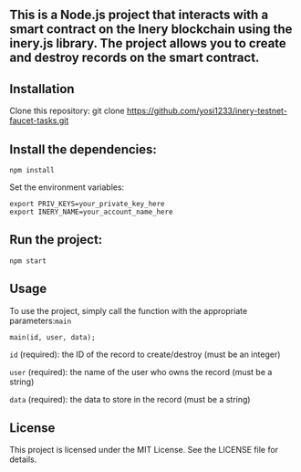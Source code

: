 ## This is a Node.js project that interacts with a smart contract on the Inery blockchain using the inery.js library. The project allows you to create and destroy records on the smart contract.

## Installation
Clone this repository: git clone https://github.com/yosi1233/inery-testnet-faucet-tasks.git
## Install the dependencies:
```
npm install
```
Set the environment variables:
```
export PRIV_KEYS=your_private_key_here
export INERY_NAME=your_account_name_here
```

## Run the project:
 ```
npm start
```
## Usage

To use the project, simply call the  function with the appropriate parameters:`main`
```
main(id, user, data);
```
`id` (required): the ID of the record to create/destroy (must be an integer)

`user` (required): the name of the user who owns the record (must be a string)

`data` (required): the data to store in the record (must be a string)

## License
This project is licensed under the MIT License. See the LICENSE file for details.
